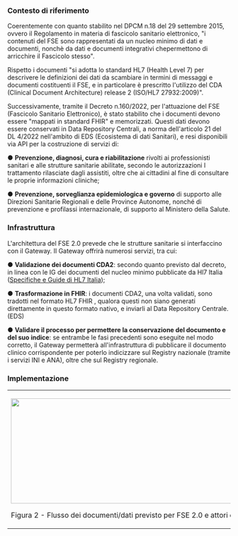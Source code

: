 ### Contesto di riferimento

Coerentemente con quanto stabilito nel DPCM n.18 del 29 settembre 2015, ovvero il Regolamento in materia di fascicolo sanitario elettronico, "i contenuti del FSE sono rappresentati da un nucleo minimo di dati e documenti, nonchè da dati e documenti integrativi chepermettono di arricchire il Fascicolo stesso".

Rispetto i documenti "si adotta lo standard HL7 (Health Level 7) per descrivere le definizioni dei dati da scambiare in termini di messaggi e documenti costituenti il FSE, e in particolare è prescritto l'utilizzo del CDA (Clinical Document Architecture) release 2 (ISO/HL7 27932:2009)".

Successivamente, tramite il Decreto n.160/2022, per l'attuazione del FSE (Fascicolo Sanitario Elettronico), è stato stabilito che i documenti devono essere "mappati in standard FHIR" e memorizzati. Questi dati devono essere conservati in Data Repository Centrali, a norma dell'articolo 21 del DL 4/2022 nell'ambito di EDS (Ecosistema di dati Sanitari), e resi disponibili via API per la costruzione di servizi di:

● **Prevenzione, diagnosi, cura e riabilitazione** rivolti ai professionisti sanitari e alle strutture sanitarie abilitate, secondo le autorizzazioni l trattamento rilasciate dagli assistiti, oltre che ai cittadini al fine di consultare le proprie informazioni cliniche;

● **Prevenzione, sorveglianza epidemiologica e governo** di supporto alle Direzioni Sanitarie Regionali e delle Province Autonome, nonché di prevenzione e profilassi internazionale, di supporto al Ministero della Salute.

### Infrastruttura

L'architettura del FSE 2.0 prevede che le strutture sanitarie si interfaccino con il Gateway. Il Gateway offrirà numerosi servizi, tra cui:

● **Validazione dei documenti CDA2**: secondo quanto previsto dal decreto, in linea con le IG dei documenti del nucleo minimo pubblicate da Hl7 Italia ([Specifiche e Guide di HL7 Italia](http://www.hl7italia.it/hl7italia_D7/node/2359));

● **Trasformazione in FHIR**: i documenti CDA2, una volta validati, sono tradotti nel formato HL7 FHIR , qualora questi non siano generati direttamente in questo formato nativo, e inviarli al Data Repository Centrale.(EDS)

● **Validare il processo per permettere la conservazione del documento e del suo indice**: se entrambe le fasi precedenti sono eseguite nel modo corretto, il Gateway permetterà all'infrastruttura di pubblicare il documento clinico corrispondente per poterlo indicizzare sul Registry nazionale (tramite i servizi INI e ANA), oltre che sul Registry regionale.

### Implementazione

<table>
<tbody>
<tr class="odd">
<td><p><img src="Processo_logico.png" style="width:7.00in;height:2.47in" /></p>
<p>Figura 2 - Flusso dei documenti/dati previsto per FSE 2.0 e attori coinvolti</p></td>
</tr>
</tbody>
</table>

